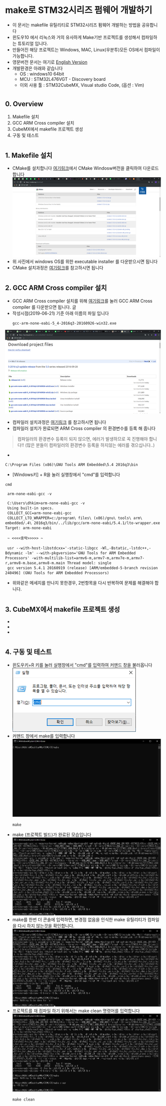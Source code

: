 # make로 STM32시리즈 펌웨어 개발하기
  - 이 문서는 makefile 유틸리티로 STM32시리즈 펌웨어 개발하는 방법을 공유합니다
  - 윈도우10 에서 리눅스와 거의 유사하게 Make기반 프로젝트를 생성해서 컴파일하는 튜토리얼 입니다.
  - 만들어진 해당 프로젝트는 Windows, MAC, Linux(우분투)모든 OS에서 컴파일이 가능합니다.
  - 영문버전 문서는 여기로 [English Version]()
  - 개발환경은 아래와 같습니다
    - OS : windows10 64bit
    - MCU : STM32L476VGT - Discovery board
    - 이외 사용 툴 : STM32CubeMX, Visual studio Code, (옵션 : Vim)
 #
 ## 0. Overview
   1. Makefile 설치
   2. GCC ARM Cross compiler 설치
   3. CubeMX에서 makefile 프로젝트 생성
   4. 구동 및 테스트
 #
 ## 1. Makefile 설치
   - CMake를 설치합니다 [여기링크](https://cmake.org/download/)에서 CMake Windosw버전을 클릭하여 다운로드 합니다
   ![img](/img/20190621-no006.png)
   - 위 사진에서 windows OS를 위한 executable installer 를 다운받으시면 됩니다
   - CMake 설치과정은 [여기링크](https://westwoodforever.blogspot.com/2013/04/cmake-windows.html)를 참고하시면 됩니다
 #
 ## 2. GCC ARM Cross compiler 설치
   - GCC ARM Cross compiler 설치를 위해 [여기링크](https://launchpad.net/gcc-arm-embedded/+download)를 눌러 GCC ARM Cross compiler 를 다운받으면 됩니다. 글 
   - 작성시점(2019-06-21) 기준 아래 이름의 파일 입니다
      ```
      gcc-arm-none-eabi-5_4-2016q3-20160926-win32.exe
      ```
   ![img](/img/20190621-no007.png)
   - 컴파일러 설치과정은 [여기링크](https://ddnemo.tistory.com/97) 를 참고하시면 됩니다
   - 컴파일러 설치가 완료되면 ARM Cross compiler 의 환경변수를 등록 해 줍니다
   > 컴파일러의 환경변수 등록이 되지 않으면, 에러가 발생하므로 꼭 진행해야 합니다!! (많은 분들이 컴파일러의 환경변수 등록을 하지않는 에러를 겪으십니다..)
   - 
   ```
   C:\Program Files (x86)\GNU Tools ARM Embedded\5.4 2016q3\bin
   ```
   - [Windows키] + R을 눌러 실행창에서 "cmd"를 입력합니다
   ```
   cmd
   ```
   ```
    arm-none-eabi-gcc -v
   ```
   ```
    C:\Users\dhkim>arm-none-eabi-gcc -v
    Using built-in specs.
    COLLECT_GCC=arm-none-eabi-gcc
    COLLECT_LTO_WRAPPER=c:/program\ files\ (x86)/gnu\ tools\ arm\ embedded/.4\ 2016q3/bin/../lib/gcc/arm-none-eabi/5.4.1/lto-wrapper.exe Target: arm-none-eabi
    
    ~ <<<<중략>>>>> ~

    usr --with-host-libstdcxx='-static-libgcc -Wl,-Bstatic,-lstdc++,-Bdynamic -lm' --with-pkgversion='GNU Tools for ARM Embedded Processors' -with-multilib-list=armv6-m,armv7-m,armv7e-m,armv7-r,armv8-m.base,armv8-m.main Thread model: single
    gcc version 5.4.1 20160919 (release) [ARM/embedded-5-branch revision 240496] (GNU Tools for ARM Embedded Processors)

   ```
  - 위와같은 메세지를 만나지 못한경우, 2번항목을 다시 반복하여 문제를 해결해야 합니다.
 #
 ## 3. CubeMX에서 makefile 프로젝트 생성
   - 
   - 
   -  
 #
 ## 4. 구동 및 테스트
   - 윈도우키+R 키를 눌러 실행창에서 "cmd"를 입력하여 커맨드 창을 불러옵니다
   ![img](/img/20190621-no001.png)
   - 커맨드 창에서 make를 입력합니다
   ![img](/img/20190621-no002.png)
      ```
      make
      ```
   - make (프로젝트 빌드)가 완료된 모습입니다
   ![img](/img/20190621-no003.png)
   - make를 한번 더 콘솔에 입력하면, 변경점 없음을 인식한 make 유틸리티가 컴파일을 다시 하지 않는것을 확인합니다.
   ![img](/img/20190621-no004.png)
   - 프로젝트를 재 컴파일 하기 위해서는 make clean 명령어를 입력합니다
   ![img](/img/20190621-no005.png)
      ```
      make clean
      ```
   


 
